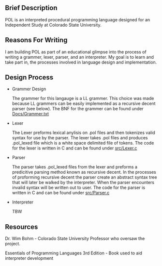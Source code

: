 ## Brief Description
POL is an interpreted procedural programming language designed
for an Independent Study at Colorado State University.

## Reasons For Writing
I am building POL as part of an educational glimpse into the process
of writing a grammer, lexer, parser, and an interpreter. My goal is 
to learn and take part in, the processes involved in language design 
and implementation.

## Design Process
* Grammer Design 

    The grammer for this langauge is a LL grammer. This choice was made because
	LL grammers can be easily implemented as a recursive decent
	parser (see below). The BNF for the grammer can be found under 
    [Docs/Grammer.txt](Docs/Grammer.txt)

* Lexer
	
	The Lexer preforms lexical anylisis on .pol files and then tokenizes
	valid syntax for use by the parser. The lexer takes .pol files and
	produces .pol_lexed file which is a white space delimited file of tokens.
	The code for the lexer is written in C and can be found under [src/Lexer.c](src/Lexer.c)

* Parser

   The parser takes .pol_lexed files from the lexer and preforms a 
   predicitive parsing method known as recursive decent. In the
   processes of proforming recursive decent the parser create an
   abstract syntax tree that will later be walked by the interpreter.
   When the parser encounters invalid syntax will be written out to
   user. The code for the parser is written in C and can be found under [src/Parser.c](src/Lexer.c)

* Interpreter

	TBW

## Resources
Dr. Wim Bohm - Colorado State University Professor who oversaw the project.

Essentials of Programming Languages 3rd Edition - Book used to aid interpreter development

